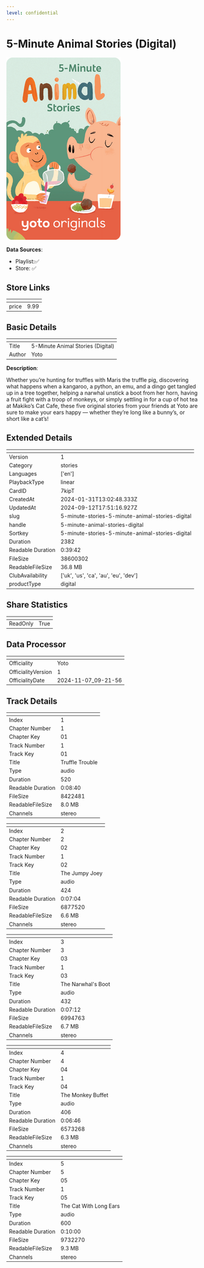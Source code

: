 ```yaml
---
level: confidential
---
```

# 5-Minute Animal Stories (Digital) 

![card_[7kipT].png](../../img/cards/card_[7kipT].png)

**Data Sources**: 

- Playlist:✅
- Store: ✅


## Store Links

| <!-- --> | <!-- --> |
| - | - |
| price | 9.99 |


## Basic Details

| <!-- --> | <!-- --> |
| - | - |
| Title | 5-Minute Animal Stories (Digital)  |
| Author | Yoto |

**Description**:

Whether you’re hunting for truffles with Maris the truffle pig, discovering what happens when a kangaroo, a python, an emu, and a dingo get tangled up in a tree together, helping a narwhal unstick a boot from her horn, having a fruit fight with a troop of monkeys, or simply settling in for a cup of hot tea at Makiko’s Cat Cafe, these five original stories from your friends at Yoto are sure to make your ears happy — whether they’re long like a bunny’s, or short like a cat’s!


## Extended Details

| <!-- --> | <!-- --> |
| - | - |
| Version | 1 |
| Category | stories |
| Languages | ['en'] |
| PlaybackType | linear |
| CardID | 7kipT |
| CreatedAt | 2024-01-31T13:02:48.333Z |
| UpdatedAt | 2024-09-12T17:51:16.927Z |
| slug | 5-minute-stories-5-minute-animal-stories-digital |
| handle | 5-minute-animal-stories-digital |
| Sortkey | 5-minute-stories-5-minute-animal-stories-digital |
| Duration | 2382 |
| Readable Duration | 0:39:42 |
| FileSize | 38600302 |
| ReadableFileSize | 36.8 MB |
| ClubAvailability | ['uk', 'us', 'ca', 'au', 'eu', 'dev'] |
| productType | digital |


## Share Statistics

| <!-- --> | <!-- --> |
| - | - |
| ReadOnly | True |


## Data Processor

| <!-- --> | <!-- --> |
| - | - |
| Officiality | Yoto
| OfficialityVersion | 1
| OfficialityDate | 2024-11-07_09-21-56


## Track Details

| <!-- --> | <!-- --> |
| - | - |
| Index | 1 |
| Chapter Number | 1 |
| Chapter Key | 01 |
| Track Number | 1 |
| Track Key | 01 |
| Title | Truffle Trouble |
| Type | audio |
| Duration | 520 |
| Readable Duration | 0:08:40 |
| FileSize | 8422481 |
| ReadableFileSize | 8.0 MB |
| Channels | stereo |

| <!-- --> | <!-- --> |
| - | - |
| Index | 2 |
| Chapter Number | 2 |
| Chapter Key | 02 |
| Track Number | 1 |
| Track Key | 02 |
| Title | The Jumpy Joey |
| Type | audio |
| Duration | 424 |
| Readable Duration | 0:07:04 |
| FileSize | 6877520 |
| ReadableFileSize | 6.6 MB |
| Channels | stereo |

| <!-- --> | <!-- --> |
| - | - |
| Index | 3 |
| Chapter Number | 3 |
| Chapter Key | 03 |
| Track Number | 1 |
| Track Key | 03 |
| Title | The Narwhal's Boot |
| Type | audio |
| Duration | 432 |
| Readable Duration | 0:07:12 |
| FileSize | 6994763 |
| ReadableFileSize | 6.7 MB |
| Channels | stereo |

| <!-- --> | <!-- --> |
| - | - |
| Index | 4 |
| Chapter Number | 4 |
| Chapter Key | 04 |
| Track Number | 1 |
| Track Key | 04 |
| Title | The Monkey Buffet |
| Type | audio |
| Duration | 406 |
| Readable Duration | 0:06:46 |
| FileSize | 6573268 |
| ReadableFileSize | 6.3 MB |
| Channels | stereo |

| <!-- --> | <!-- --> |
| - | - |
| Index | 5 |
| Chapter Number | 5 |
| Chapter Key | 05 |
| Track Number | 1 |
| Track Key | 05 |
| Title | The Cat With Long Ears |
| Type | audio |
| Duration | 600 |
| Readable Duration | 0:10:00 |
| FileSize | 9732270 |
| ReadableFileSize | 9.3 MB |
| Channels | stereo |


